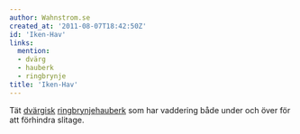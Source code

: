 ```yaml
---
author: Wahnstrom.se
created_at: '2011-08-07T18:42:50Z'
id: 'Iken-Hav'
links:
  mention:
  - dvärg
  - hauberk
  - ringbrynje
title: 'Iken-Hav'
---
```


Tät [dvärgisk][] [ringbrynje][][hauberk] som har vaddering både under och över för att förhindra
slitage.

  [dvärgisk]: dvärg
  [ringbrynje]: ringbrynje
  [hauberk]: hauberk